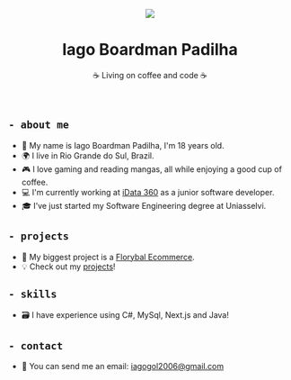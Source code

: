 <p align="center">
<img src="https://media.licdn.com/dms/image/v2/D4D16AQFwhIPDvlDYsw/profile-displaybackgroundimage-shrink_350_1400/profile-displaybackgroundimage-shrink_350_1400/0/1719348581411?e=1753315200&v=beta&t=zsoJyjXlFYTu8r8ivDIdNyNXeWleU-aNTUAB_JnF3Sw">
</p>
<h1 align="center">Iago Boardman Padilha</h1>

  <p align="center">
   ☕ Living on coffee and code ☕ 
    <br />
    <br />
    <br />
  </p>
  
## ```- about me```

- 👋 My name is Iago Boardman Padilha, I'm 18 years old.  
- 🌍 I live in Rio Grande do Sul, Brazil.  
- 🎮 I love gaming and reading mangas, all while enjoying a good cup of coffee.  
- 💻 I'm currently working at [iData 360](https://www.linkedin.com/company/idata-software/) as a junior software developer.
- 🎓  I’ve just started my Software Engineering degree at Uniasselvi.


## ```- projects```

- 🌟 My biggest project is a [Florybal Ecommerce](https://github.com/Iago-Boardy/m-saas-e-commerce-florybal).  
- 💡 Check out my [projects](https://github.com/Iago-Boardy?tab=repositories)!
  

## ```- skills```

- 🗃 I have experience using C#, MySql, Next.js and Java!


## ```- contact ```

- 📧 You can send me an email: [iagogol2006@gmail.com](mailto:iagogol2006@gmail.com)
